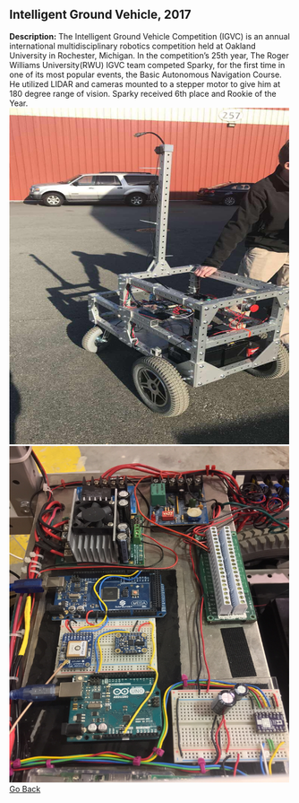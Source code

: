 ## Intelligent Ground Vehicle, 2017

**Description:** The Intelligent Ground Vehicle Competition (IGVC) is an annual international multidisciplinary robotics competition held at Oakland University in Rochester, Michigan. In the competition’s 25th year, The Roger Williams University(RWU) IGVC team competed Sparky, for the first time in one of its most popular events, the Basic Autonomous Navigation Course. He utilized LIDAR and cameras mounted to a stepper motor to give him at 180 degree range of vision. Sparky received 6th place and Rookie of the Year.
<a href="images/image.jpg"><img src="images/Intelligent_Ground_Vehicle_Sparky.jpg" width="500" height="600" border="0"></a>
<a href="images/image.jpg"><img src="images/Sparky_Wiring.jpg" width="500" height="600" border="0"></a>
<br>
[Go Back](https://mhatzi.github.io/)






